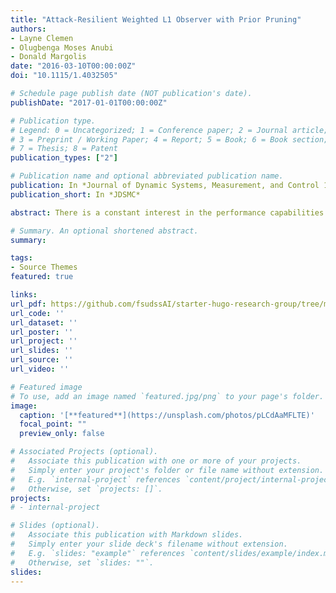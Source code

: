 ```yaml
---
title: "Attack-Resilient Weighted L1 Observer with Prior Pruning"
authors:
- Layne Clemen
- Olugbenga Moses Anubi
- Donald Margolis
date: "2016-03-10T00:00:00Z"
doi: "10.1115/1.4032505"

# Schedule page publish date (NOT publication's date).
publishDate: "2017-01-01T00:00:00Z"

# Publication type.
# Legend: 0 = Uncategorized; 1 = Conference paper; 2 = Journal article;
# 3 = Preprint / Working Paper; 4 = Report; 5 = Book; 6 = Book section;
# 7 = Thesis; 8 = Patent
publication_types: ["2"]

# Publication name and optional abbreviated publication name.
publication: In *Journal of Dynamic Systems, Measurement, and Control 138.5 (2016): 051006*
publication_short: In *JDSMC*

abstract: There is a constant interest in the performance capabilities of active suspensions without the associated shortcomings of degraded fuel economy. To this effect, electrodynamic dampers are currently being researched as a means to approach the performance of a fully active suspension with minimal or no energy consumption. This paper investigates the regenerative capabilities of these dampers during fully active operation for a range of controller types—emphasizing road holding, ride, and energy regeneration. A model of an electrodynamic suspension is developed using bond graphs. Two model predictive controllers (MPCs) are constructed: standard and frequency-weighted MPCs. The resulting controlled system is subjected to International Organization for Standardization (ISO) roads A–D and the results are presented. For all of the standard MPC weightings, the suspension was able to recover more energy than is required to run the suspension actively. All of the results for optimal energy regeneration occurred on the standard Pareto tradeoff curve for ride comfort and road holding. Frequency weighting the controller increased suspension performance while also regenerating 3–12% more energy than the standard MPC.

# Summary. An optional shortened abstract.
summary: 

tags:
- Source Themes
featured: true

links:
url_pdf: https://github.com/fsudssAI/starter-hugo-research-group/tree/main/content/publication/orcedbgmpc/orcedbgmpc.pdf
url_code: ''
url_dataset: ''
url_poster: ''
url_project: ''
url_slides: ''
url_source: ''
url_video: ''

# Featured image
# To use, add an image named `featured.jpg/png` to your page's folder. 
image:
  caption: '[**featured**](https://unsplash.com/photos/pLCdAaMFLTE)'
  focal_point: ""
  preview_only: false

# Associated Projects (optional).
#   Associate this publication with one or more of your projects.
#   Simply enter your project's folder or file name without extension.
#   E.g. `internal-project` references `content/project/internal-project/index.md`.
#   Otherwise, set `projects: []`.
projects:
# - internal-project

# Slides (optional).
#   Associate this publication with Markdown slides.
#   Simply enter your slide deck's filename without extension.
#   E.g. `slides: "example"` references `content/slides/example/index.md`.
#   Otherwise, set `slides: ""`.
slides:
---
```


